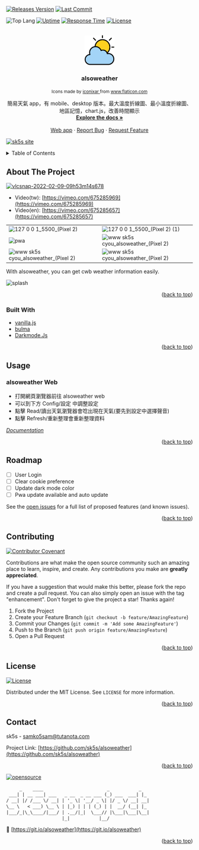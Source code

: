 <!--
*** Thanks for checking out the Best-README-Template. If you have a suggestion
*** that would make this better, please fork the repo and create a pull request
*** or simply open an issue with the tag "enhancement".
*** Don't forget to give the project a star!
*** Thanks again! Now go create something AMAZING! :D
-->

<!-- PROJECT SHIELDS -->
<!--
*** I'm using markdown "reference style" links for readability.
*** Reference links are enclosed in brackets [ ] instead of parentheses ( ).
*** See the bottom of this document for the declaration of the reference variables
*** for contributors-url, forks-url, etc. This is an optional, concise syntax you may use.
*** https://www.markdownguide.org/basic-syntax/#reference-style-links
-->

[![Releases Version][releases-version-shield]][releases-version-url]
[![Last Commit][last-commit-shield]][last-commit-url]

![Top Lang][top-languages-shield]
[![Uptime][uptime-shield]][uptime-url]
[![Response Time][response-time-shield]][response-time-url]
[![License][license-shield]][license-url]

<!-- PROJECT LOGO -->
<br />
<div align="center">
  <a href="https://github.com/sk5s/alsoweather">
    <img src="https://raw.githubusercontent.com/sk5s/alsoweather-docs/main/img/nURhey.png" alt="Logo" width="80" height="80">
  </a>

<h3 align="center">alsoweather</h3>
<div align="center"><small> Icons made by <a href="https://www.flaticon.com/authors/iconixar" title="iconixar"> iconixar </a> from <a href="https://www.flaticon.com/" title="Flaticon">www.flaticon.com</a></small></div>

  <p align="center">
    簡易天氣 app，有 mobile、desktop 版本。最大溫度折線圖、最小溫度折線圖、地區記憶，chart.js，改善時間顯示
    <br />
    <a href="https://github.com/sk5s/alsoweather"><strong>Explore the docs »</strong></a>
    <br />
    <br />
    <a href="https://sk5s.cyou/alsoweather/">Web app</a>
    ·
    <a href="https://github.com/sk5s/alsoweather/issues">Report Bug</a>
    ·
    <a href="https://github.com/sk5s/alsoweather/issues">Request Feature</a>
  </p>
</div>

<div id="top"></div>

[![sk5s site](https://sk5s.cyou/sk5s/img/sk5s-project-bar.png)](https://sk5s.cyou/)

<!-- TABLE OF CONTENTS -->
<details>
  <summary>Table of Contents</summary>
  <ol>
    <li>
      <a href="#about-the-project">About The Project</a>
      <ul>
        <li><a href="#built-with">Built With</a></li>
      </ul>
    </li>
    <li><a href="#usage">Usage</a></li>
    <li><a href="#roadmap">Roadmap</a></li>
    <li><a href="#contributing">Contributing</a></li>
    <li><a href="#license">License</a></li>
    <li><a href="#contact">Contact</a></li>
    <!-- <li><a href="#acknowledgments">Acknowledgments</a></li> -->
  </ol>
</details>

<!-- ABOUT THE PROJECT -->

## About The Project

[![vlcsnap-2022-02-09-09h53m14s678](https://user-images.githubusercontent.com/92437055/153109682-8895e6fd-02c1-4b14-89fc-c317fc72e6d6.png)](https://vimeo.com/675285657)

- Video(tw): [https://vimeo.com/675285969](https://vimeo.com/675285969)
- Video(en): [https://vimeo.com/675285657](https://vimeo.com/675285657)

<!-- [![Product Name Screen Shot][product-screenshot]](https://example.com) -->

|                                                                                                                                             |                                                                                                                                               |
| --------------------------------------------------------------------------------------------------------------------------------------------- | --------------------------------------------------------------------------------------------------------------------------------------------- |
| ![127 0 0 1_5500_(Pixel 2)](https://user-images.githubusercontent.com/92437055/144749918-593c83bc-72eb-4563-92ee-1fc27e7396ef.png)            | ![127 0 0 1_5500_(Pixel 2) (1)](https://user-images.githubusercontent.com/92437055/144749956-2659abf2-e661-42cb-bf65-81378517914a.png)        |
| ![pwa](https://user-images.githubusercontent.com/92437055/144704083-8ee76313-ce13-4f4c-8216-4c1c1a323b71.png)                                 | ![www sk5s cyou_alsoweather_(Pixel 2)](https://user-images.githubusercontent.com/92437055/140604816-a5b62528-867d-41de-9ec0-82835198dff6.png) |
| ![www sk5s cyou_alsoweather_(Pixel 2)](https://user-images.githubusercontent.com/92437055/140604795-ef4db4e1-d5cd-4eff-87a7-a8323e0e9832.png) | ![www sk5s cyou_alsoweather_(Pixel 2)](https://user-images.githubusercontent.com/92437055/140604775-072b01a6-6982-4285-896c-77b4bdb7204b.png) |

With alsoweather, you can get cwb weather information easily.

![splash](https://upload.cc/i1/2022/01/22/boRBjm.jpg)

<p align="right">(<a href="#top">back to top</a>)</p>

### Built With

- [vanilla.js](http://vanilla-js.com)
- [bulma](https://bulma.io)
- [Darkmode.Js](https://darkmodejs.learn.uno)

<p align="right">(<a href="#top">back to top</a>)</p>

<!-- USAGE EXAMPLES -->

## Usage

### alsoweather Web

- 打開網頁瀏覽器前往 alsoweather web
- 可以到下方 Config/設定 中調整設定
- 點擊 Read/讀出天氣瀏覽器會唸出現在天氣(要先到設定中選擇聲音)
- 點擊 Refresh/重新整理會重新整理資料

_[Documentation](https://sk5s.cyou/alsoweather/docs/)_

<p align="right">(<a href="#top">back to top</a>)</p>

<!-- ROADMAP -->

## Roadmap

- [ ] User Login
- [ ] Clear cookie preference
- [ ] Update dark mode color
- [ ] Pwa update available and auto update

See the [open issues](https://github.com/sk5s/alsoweather/issues) for a full list of proposed features (and known issues).

<p align="right">(<a href="#top">back to top</a>)</p>

<!-- CONTRIBUTING -->

## Contributing

[![Contributor Covenant](https://img.shields.io/badge/Contributor%20Covenant-2.1-4baaaa.svg?style=for-the-badge)](CODE_OF_CONDUCT.md)

Contributions are what make the open source community such an amazing place to learn, inspire, and create. Any contributions you make are **greatly appreciated**.

If you have a suggestion that would make this better, please fork the repo and create a pull request. You can also simply open an issue with the tag "enhancement".
Don't forget to give the project a star! Thanks again!

1. Fork the Project
2. Create your Feature Branch (`git checkout -b feature/AmazingFeature`)
3. Commit your Changes (`git commit -m 'Add some AmazingFeature'`)
4. Push to the Branch (`git push origin feature/AmazingFeature`)
5. Open a Pull Request

<p align="right">(<a href="#top">back to top</a>)</p>

<!-- LICENSE -->

## License

[![License][license-shield]][license-url]

Distributed under the MIT License. See `LICENSE` for more information.

<p align="right">(<a href="#top">back to top</a>)</p>

<!-- CONTACT -->

## Contact

sk5s - samko5sam@tutanota.com

Project Link: [https://github.com/sk5s/alsoweather](https://github.com/sk5s/alsoweather)

<p align="right">(<a href="#top">back to top</a>)</p>

<!-- ACKNOWLEDGMENTS -->

<!-- ## Acknowledgments

- []()
- []()
- []()

<p align="right">(<a href="#top">back to top</a>)</p> -->

<!-- MARKDOWN LINKS & IMAGES -->
<!-- https://www.markdownguide.org/basic-syntax/#reference-style-links -->

[![opensource](https://forthebadge.com/images/badges/open-source.svg)](https://sk5s.cyou/)

```
     _    ____                        _           _
 ___| | __ ___| ___   _ __  _ __ ___ (_) ___  ___| |_
/ __| |/ /___ \/ __| | '_ \| '__/ _ \| |/ _ \/ __| __|
\__ \   < ___) \__ \ | |_) | | | (_) | |  __/ (__| |_
|___/_|\_\____/|___/ | .__/|_|  \___// |\___|\___|\__|
                     |_|           |__/
```

🔗 [https://git.io/alsoweather](https://git.io/alsoweather)

<p align="right">(<a href="#top">back to top</a>)</p>

[releases-version-shield]: https://img.shields.io/github/v/release/sk5s/alsoweather?style=for-the-badge
[releases-version-url]: https://github.com/sk5s/alsoweather/releases
[last-commit-shield]: https://img.shields.io/github/last-commit/sk5s/alsoweather?style=for-the-badge
[last-commit-url]: https://github.com/sk5s/alsoweather/commits
[top-languages-shield]: https://img.shields.io/github/languages/top/sk5s/alsoweather?style=for-the-badge
[uptime-shield]: https://img.shields.io/endpoint?url=https://raw.githubusercontent.com/sk5s/uptime/master/api/alsoweather-website/uptime.json&style=for-the-badge
[uptime-url]: https://uptime.sk5s.cyou/history/alsoweather-website
[response-time-shield]: https://img.shields.io/endpoint?url=https://raw.githubusercontent.com/sk5s/uptime/master/api/alsoweather-website/response-time.json&style=for-the-badge
[response-time-url]: https://uptime.sk5s.cyou/history/alsoweather-website
[license-shield]: https://img.shields.io/github/license/sk5s/alsoweather.svg?style=for-the-badge
[license-url]: https://github.com/sk5s/alsoweather/blob/main/LICENSE
[product-screenshot]: https://user-images.githubusercontent.com/92437055/140604816-a5b62528-867d-41de-9ec0-82835198dff6.png

<!--
1. My repo: alsoweather
2. Uptime: alsoweather-website
-->
